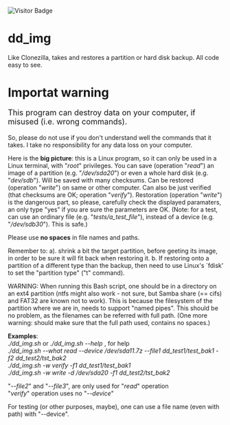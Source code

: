 ![Visitor Badge](https://visitor-badge.glitch.me/badge?page_id=Emanoil.dd_img)
# dd_img
Like Clonezilla, takes and restores a partition or hard disk backup. All code easy to see.

<h1>Importat warning</h1>
<p style="font-size:18px;">This program can destroy data on your computer, if misused (i.e. wrong commands).</p>
So, please do not use if you don't understand well the commands that it takes. I take no responsibility for any data loss on your computer.

Here is the **big picture**: this is a Linux program, so it can only be used in a Linux terminal, with "*root*" privileges. You can save (operation "*read*") an image of a partition (e.g. "*/dev/sda20*") or even a whole hard disk (e.g. "*dev/sdb*"). Will be saved with many checksums. Can be restored (operation "*write*") on same or other computer. Can also be just verified (that checksums are OK; operation "*verify*"). Restoration (operation "*write*") is the dangerous part, so please, carefully check the displayed paramaters, an only type "yes" if you are sure the parameters are OK. (Note: for a test, can use an ordinary file (e.g. "*tests/a_test_file*"), instead of a device (e.g. "*/dev/sdb30*"). This is safe.)  

Please use **no spaces** in file names and paths.  

Remember to:
a). shrink a bit the target partition, before geeting its image, in order to be sure it will fit back when restoring it.
b. If restoring onto a partition of a different type than the backup, then need to use Linux's `fdisk' to set the "partition type" ("t" command).

WARNING: When running this Bash script, one should be in a directory on an ext4 partition (ntfs might also work - not sure, but Samba share (== cifs) and FAT32 are known not to work). This is because the filesystem of the partition where we are in, needs to support "named pipes". This should be no problem, as the filenames can be referred with full path. (One more warning: should make sure that the full path used, contains no spaces.)

**Examples**:  
*./dd_img.sh* or *./dd_img.sh --help* , for help  
*./dd_img.sh --what read --device /dev/sda11.7z --file1 dd_test1/test_bak1 -f2 dd_test2/tst_bak2*  
*./dd_img.sh -w verify -f1 dd_test1/test_bak1*  
*./dd_img.sh -w write -d /dev/sda20 -f1 dd_test2/tst_bak2*  

"*--file2*" and "*--file3*", are only used for "*read*" operation  
"*verify*" operation uses no "*--device*"  

For testing (or other purposes, maybe), one can use a file name (even with path) with "--device".
